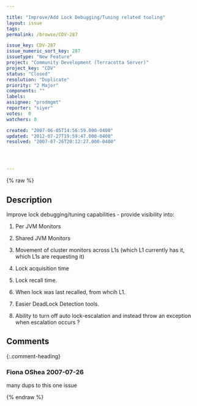 ```yaml
---

title: "Improve/Add Lock Debugging/Tuning related tooling"
layout: issue
tags: 
permalink: /browse/CDV-287

issue_key: CDV-287
issue_numeric_sort_key: 287
issuetype: "New Feature"
project: "Community Development (Terracotta Server)"
project_key: "CDV"
status: "Closed"
resolution: "Duplicate"
priority: "2 Major"
components: ""
labels: 
assignee: "prodmgmt"
reporter: "siyer"
votes:  0
watchers: 0

created: "2007-06-05T14:56:59.000-0400"
updated: "2012-07-27T19:59:47.000-0400"
resolved: "2007-07-26T20:12:27.000-0400"




---
```


{% raw %}

## Description

<div markdown="1" class="description">

Improve lock debugging/tuning capabilities - provide visibility into:
1. Per JVM Monitors
2. Shared JVM Monitors
3. Movement of cluster monitors across L1s (which L1 currently has it, which L1s are requesting it)
4. Lock acquisition time
5. Lock recall time.
6. When lock was last recalled, from whcih L1.

7. Easier DeadLock Detection tools.
8. Ability to turn off auto lock-escalation and instead throw an exception when escalation occurs ?


</div>

## Comments


{:.comment-heading}
### **Fiona OShea** <span class="date">2007-07-26</span>

<div markdown="1" class="comment">

many dups to this one issue

</div>



{% endraw %}
